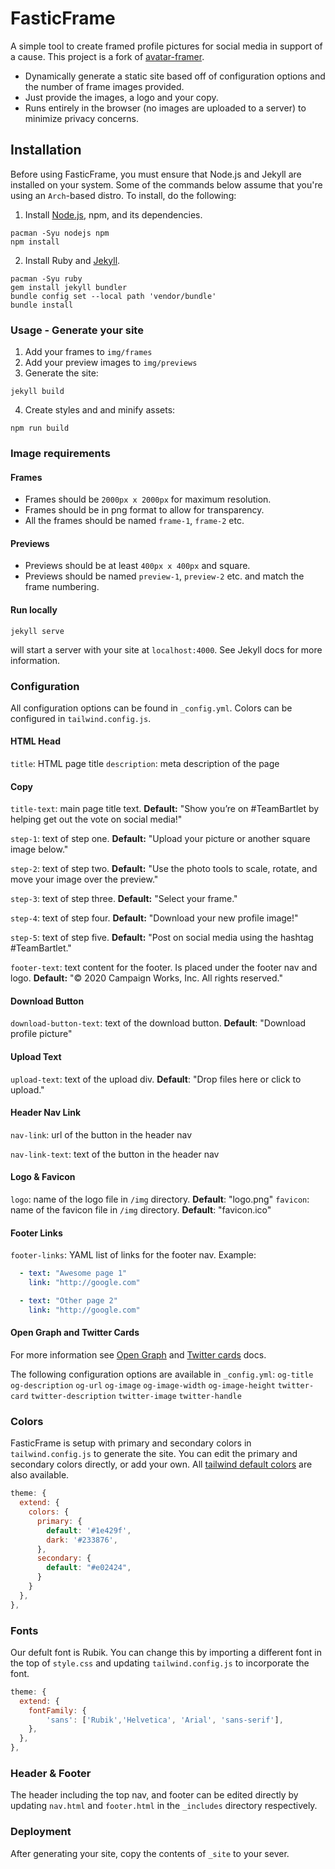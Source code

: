 # FasticFrame

A simple tool to create framed profile pictures for social media in support of a cause. This project is a fork of [avatar-framer](https://github.com/anquinn/avatar-framer/).

* Dynamically generate a static site based off of configuration options and the number of frame images provided.
* Just provide the images, a logo and your copy.
* Runs entirely in the browser (no images are uploaded to a server) to minimize privacy concerns.

## Installation

Before using FasticFrame, you must ensure that Node.js and Jekyll are installed on your system. Some of the commands below assume that you're using an `Arch`-based distro. To install, do the following:

1. Install [Node.js](https://nodejs.org), npm, and its dependencies.
```
pacman -Syu nodejs npm
npm install
```

2. Install Ruby and [Jekyll](https://jekyllrb.com/docs/installation).
```
pacman -Syu ruby
gem install jekyll bundler
bundle config set --local path 'vendor/bundle'
bundle install
```

### Usage - Generate your site
1. Add your frames to `img/frames`
2. Add your preview images to `img/previews`
3. Generate the site:

```
jekyll build
```

4. Create styles and and minify assets:

```
npm run build
```

### Image requirements
#### Frames
* Frames should be `2000px x 2000px` for maximum resolution.
* Frames should be in png format to allow for transparency.
* All the frames should be named `frame-1`, `frame-2` etc.

#### Previews
* Previews should be at least `400px x 400px` and square.
* Previews should be named `preview-1`, `preview-2` etc. and match the frame numbering.

#### Run locally
```
jekyll serve
```
will start a server with your site at `localhost:4000`. See Jekyll docs for more information.

### Configuration
All configuration options can be found in `_config.yml`. Colors can be configured in `tailwind.config.js`.

#### HTML Head
`title`: HTML page title
`description`: meta description of the page

#### Copy
`title-text`: main page title text. **Default:** "Show you’re on #TeamBartlet by helping get out the vote on social media!"

`step-1`: text of step one. **Default:** "Upload your picture or another square image below."

`step-2`: text of step two. **Default:** "Use the photo tools to scale, rotate, and move your image over the preview."

`step-3`: text of step three. **Default:** "Select your frame."

`step-4`: text of step four. **Default:** "Download your new profile image!"

`step-5`: text of step five. **Default:** "Post on social media using the hashtag #TeamBartlet."

`footer-text`: text content for the footer. Is placed under the footer nav and logo. **Default:** "&copy; 2020 Campaign Works, Inc. All rights reserved."

#### Download Button
`download-button-text`: text of the download button. **Default**: "Download profile picture"

#### Upload Text
`upload-text`: text of the upload div. **Default**: "Drop files here or click to upload."

#### Header Nav Link
`nav-link`: url of the button in the header nav

`nav-link-text`: text of the button in the header nav

#### Logo & Favicon
`logo`: name of the logo file in `/img` directory. **Default**: "logo.png"
`favicon`: name of the favicon file in `/img` directory. **Default**: "favicon.ico"

#### Footer Links
`footer-links`: YAML list of links for the footer nav. Example:
```YAML
  - text: "Awesome page 1"
    link: "http://google.com"

  - text: "Other page 2"
    link: "http://google.com"
```

#### Open Graph and Twitter Cards
For more information see [Open Graph](https://ogp.me/) and [Twitter cards](https://developer.twitter.com/en/docs/twitter-for-websites/cards/guides/getting-started) docs.

The following configuration options are available in `_config.yml`:
`og-title`
`og-description`
`og-url`
`og-image`
`og-image-width`
`og-image-height`
`twitter-card`
`twitter-description`
`twitter-image`
`twitter-handle`


### Colors
FasticFrame is setup with primary and secondary colors in `tailwind.config.js` to generate the site. You can edit the primary and secondary colors directly, or add your own. All [tailwind default colors](https://tailwindcss.com/docs/background-color) are also available.
```js
theme: {
  extend: {
    colors: {
      primary: {
        default: '#1e429f',
        dark: '#233876',
      },
      secondary: {
        default: "#e02424",
      }
    }
  },
},
```

### Fonts
Our defult font is Rubik. You can change this by importing a different font in the top of `style.css` and updating `tailwind.config.js` to incorporate the font.
```js
theme: {
  extend: {
    fontFamily: {
        'sans': ['Rubik','Helvetica', 'Arial', 'sans-serif'],
    },
  },
},
```

### Header & Footer
The header including the top nav, and footer can be edited directly by updating `nav.html` and `footer.html` in the `_includes` directory respectively. 

### Deployment
After generating your site, copy the contents of `_site` to your sever.
